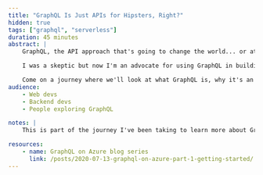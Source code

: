 ```yaml
---
title: "GraphQL Is Just APIs for Hipsters, Right?"
hidden: true
tags: ["graphql", "serverless"]
duration: 45 minutes
abstract: |
    GraphQL, the API approach that's going to change the world... or at least, that's what those who advocate for it say. But is it just because it's "new and shiny" that people are so excited by it, or is there something more that makes GraphQL worth investing time in as you build your APIs?

    I was a skeptic but now I'm an advocate for using GraphQL in building your apps, so what made me change my opinion of this technology?

    Come on a journey where we'll look at what GraphQL is, why it's an interesting and relevant technology in building applications. We'll do a compare and contrast with REST, discuss the pros and cons that GraphQL represents and see how we can uplift existing APIs to be GraphQL without having to rewrite our entire codebase.
audience:
    - Web devs
    - Backend devs
    - People exploring GraphQL

notes: |
    This is part of the journey I've been taking to learn more about GraphQL and how it can be a useful tool when building applications, leveraging the insights from the workshops I've done, and the blog series about GraphQL on Azure

resources:
    - name: GraphQL on Azure blog series
      link: /posts/2020-07-13-graphql-on-azure-part-1-getting-started/
---
```

